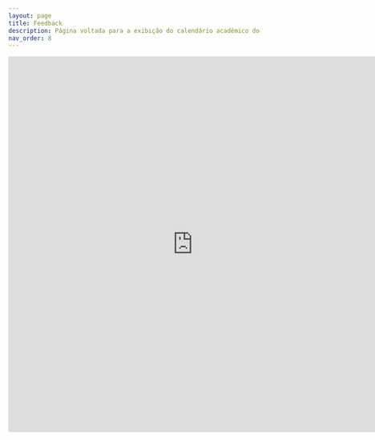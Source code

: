```yaml
---
layout: page
title: Feedback
description: Página voltada para a exibição do calendário acadêmico do câmpus.
nav_order: 8
---
```


<iframe src="https://docs.google.com/forms/d/e/1FAIpQLSfP-3-LFIEYmzDOOOL7zoZBCtQr915a1az3uiPpEjjVGBxyaQ/viewform?embedded=true" width="735px" height="750" frameborder="0" marginheight="0" marginwidth="0">Carregando…</iframe>
